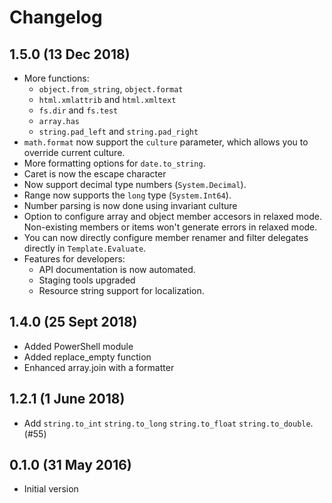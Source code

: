 Changelog
=========

1.5.0 (13 Dec 2018)
-------------------
- More functions: 
  - `object.from_string`, `object.format`
  - `html.xmlattrib` and `html.xmltext`
  - `fs.dir` and `fs.test`
  - `array.has`
  - `string.pad_left` and `string.pad_right`
- `math.format` now support the `culture` parameter, which allows you to override current culture.
- More formatting options for `date.to_string`.
- Caret is now the escape character
- Now support decimal type numbers (`System.Decimal`).
- Range now supports the `long` type (`System.Int64`).
- Number parsing is now done using invariant culture
- Option to configure array and object member accesors in relaxed mode. Non-existing members or items won't generate errors in relaxed mode.
- You can now directly configure member renamer and filter delegates directly in `Template.Evaluate`.
- Features for developers:
  - API documentation is now automated.
  - Staging tools upgraded
  - Resource string support for localization.

1.4.0 (25 Sept 2018)
--------------------
- Added PowerShell module
- Added replace_empty function
- Enhanced array.join with a formatter

1.2.1 (1 June 2018)
-------------------
- Add `string.to_int` `string.to_long` `string.to_float` `string.to_double`. (#55)

0.1.0 (31 May 2016)
-------------------
- Initial version
